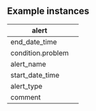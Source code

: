 ## Example instances

| alert             |                   |
|-------------------|-------------------|
| end_date_time     |  |
| condition.problem	|  |
| alert_name	    |  |
| start_date_time	|  |
| alert_type	    |  |
| comment	        |  |